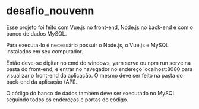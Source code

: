 # desafio_nouvenn

Esse projeto foi feito com Vue.js no front-end, Node.js no back-end e com o banco de dados MySQL. 

Para executa-lo é necessário possuir o Node.js, o Vue.js e MySQL instalados em seu computador.

Então deve-se digitar no cmd do windows, yarn serve ou npm run serve na pasta do front-end, e entrar no navegador no endereço localhost:8080 para visualizar o front-end da aplicação.  O mesmo deve ser feito na pasta do back-end da aplicação (API).

O código do banco de dados também deve ser executado no MySQL seguindo todos os endereços e portas do código.



